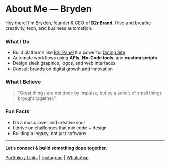 # About Me — Bryden

Hey there! I'm Bryden, founder & CEO of **B2r Brand**. I live and breathe creativity, tech, and business automation.

### What I Do
- Build platforms like [B2r Panel](https://www.b2rbrand.com) & a powerful [Dating Site](https://www.b2rbrand.site)
- Automate workflows using **APIs**, **No-Code tools**, and **custom scripts**
- Design sleek graphics, logos, and web interfaces
- Consult brands on digital growth and innovation

### What I Believe
> "Great things are not done by impulse, but by a series of small things brought together."

### Fun Facts
- I’m a music lover and creative soul
- I thrive on challenges that mix code + design
- Building a legacy, not just software

---

**Let’s connect & build something dope together.**

[Portfolio / Links](https://www.b2rbrand.com) | [Instagram](https://www.instagram.com/b2r_panel) | [WhatsApp](https://wa.me/255689997037)